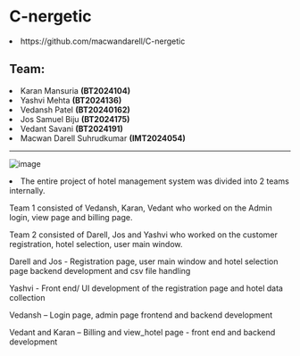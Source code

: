 # C-nergetic 
<li>https://github.com/macwandarell/C-nergetic</li>
<h2>Team:</h2>
<li> Karan Mansuria <strong>(BT2024104)</strong></li>
<li> Yashvi Mehta <strong>(BT2024136)</strong></li>
<li> Vedansh Patel <strong>(BT20240162)</strong></li>
<li> Jos Samuel Biju <strong>(BT2024175)</strong></li>
<li> Vedant Savani <strong>(BT2024191)</strong></li>
<li> Macwan Darell Suhrudkumar <strong>(IMT2024054)</strong></li>
<hr>

![image](https://github.com/user-attachments/assets/39fea929-8f0a-4fe1-81bc-f2e14c08b8a3)

<li>The entire project of hotel management system was divided into 2 teams internally.

Team 1 consisted of  Vedansh, Karan, Vedant who worked on the Admin login, view page and billing page.

Team 2 consisted of Darell, Jos and Yashvi who worked on the customer registration, hotel selection, user main window.

Darell and Jos - Registration page, user main window and hotel selection page backend development and           	               csv file handling

Yashvi  -  Front end/ UI development of the registration page and hotel data collection

Vedansh – Login page, admin page frontend and backend development
 
Vedant and Karan – Billing and view_hotel page - front end and backend development</li>


